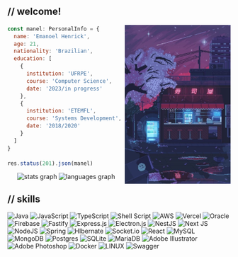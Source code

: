## // welcome! 

<img src="b6b3cfd9fe3d2b6dbf6bdabbd8fbddbf.jpg" height="359px" alt="chill" align="right" />

```javascript
const manel: PersonalInfo = {
  name: 'Emanoel Henrick',
  age: 21,
  nationality: 'Brazilian',
  education: [
    {
      institution: 'UFRPE',
      course: 'Computer Science',
      date: '2023/in progress'
    },
    {
      institution: 'ETEMFL',
      course: 'Systems Development',
      date: '2018/2020'
    }
  ]
}

res.status(201).json(manel)
```

<div align="center">
  <img src="https://emhk-gh-stats.vercel.app/api?hide_title=true&hide_rank=false&show_icons=true&include_all_commits=true&count_private=true&disable_animations=false&theme=emhk&locale=en&hide_border=true&border_radius=10&username=emanoelhenrick" height="150" alt="stats graph"/>
  <img src="https://emhk-gh-stats.vercel.app/api/top-langs?locale=en&hide_title=true&layout=compact&card_width=370&langs_count=6&theme=emhk&hide_border=true&border_radius=10&username=emanoelhenrick" height="150" alt="languages graph" /> 

</div>

## // skills

![Java](https://img.shields.io/badge/Java-black.svg?style=flat&logo=openjdk&logoColor=red) ![JavaScript](https://img.shields.io/badge/JavaScript-black.svg?style=flat&logo=javascript&logoColor=%23F7DF1E) ![TypeScript](https://img.shields.io/badge/TypeScript-black.svg?style=flat&logo=typescript&logoColor=blue) ![Shell Script](https://img.shields.io/badge/Shell_Script-black.svg?style=flat&logo=gnu-bash&logoColor=white) ![AWS](https://img.shields.io/badge/AWS-black.svg?style=flat&logo=amazon-aws&logoColor=yellow) ![Vercel](https://img.shields.io/badge/Vercel-black.svg?style=flat&logo=vercel&logoColor=white) ![Oracle](https://img.shields.io/badge/Oracle-black?style=flat&logo=oracle&logoColor=red) ![Firebase](https://img.shields.io/badge/Firebase-black.svg?style=flat&logo=firebase) ![Fastify](https://img.shields.io/badge/Fastify-black.svg?style=flat&logo=fastify&logoColor=white) ![Express.js](https://img.shields.io/badge/Express.js-black.svg?style=flat&logo=express&logoColor=%2361DAFB) ![Electron.js](https://img.shields.io/badge/Electron-black?style=flat&logo=Electron&logoColor=cyan) ![NestJS](https://img.shields.io/badge/NestJS-black.svg?style=flat&logo=nestjs&logoColor=red) ![Next JS](https://img.shields.io/badge/Next-black?style=flat&logo=next.js&logoColor=white) ![NodeJS](https://img.shields.io/badge/Node.js-black?style=flat&logo=node.js&logoColor=green) ![Spring](https://img.shields.io/badge/Spring-black.svg?style=flat&logo=spring&logoColor=green) ![HIbernate](https://img.shields.io/badge/Hibernate-black.svg?style=flat&logo=hibernate&logoColor=silver) ![Socket.io](https://img.shields.io/badge/Socket.io-black?style=flat&logo=socket.io&badgeColor=010101) ![React](https://img.shields.io/badge/React-black.svg?style=flat&logo=react&logoColor=%2361DAFB) ![MySQL](https://img.shields.io/badge/MySQL-black.svg?style=flat&logo=mysql&logoColor=blue) ![MongoDB](https://img.shields.io/badge/MongoDB-black.svg?style=flat&logo=mongodb&logoColor=green) ![Postgres](https://img.shields.io/badge/PostgreSQL-black.svg?style=flat&logo=postgresql&logoColor=blue) ![SQLite](https://img.shields.io/badge/SQLite-black.svg?style=flat&logo=sqlite&logoColor=blue) ![MariaDB](https://img.shields.io/badge/MariaDB-black?style=flat&logo=mariadb&logoColor=blue) ![Adobe Illustrator](https://img.shields.io/badge/Illustrator-black.svg?style=flat&logo=adobeillustrator&logoColor=orange) ![Adobe Photoshop](https://img.shields.io/badge/Photoshop-black.svg?style=flat&logo=adobephotoshop&logoColor=blue) ![Docker](https://img.shields.io/badge/Docker-black.svg?style=flat&logo=docker&logoColor=blue) ![LINUX](https://img.shields.io/badge/Linux-black?style=flat&logo=linux&logoColor=white) ![Swagger](https://img.shields.io/badge/-Swagger-black?style=flat&logo=swagger&logoColor=green)
